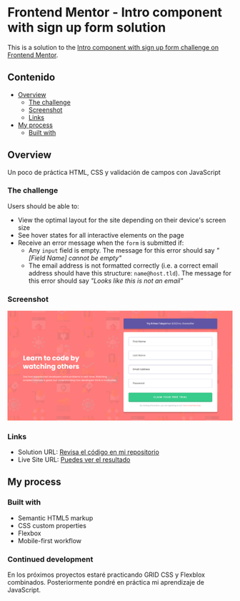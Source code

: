 # Frontend Mentor - Intro component with sign up form solution

This is a solution to the [Intro component with sign up form challenge on Frontend Mentor](https://www.frontendmentor.io/challenges/intro-component-with-signup-form-5cf91bd49edda32581d28fd1). 

## Contenido

- [Overview](#overview)
  - [The challenge](#the-challenge)
  - [Screenshot](#screenshot)
  - [Links](#links)
- [My process](#my-process)
  - [Built with](#built-with)
  



## Overview
Un poco de práctica HTML, CSS y validación de campos con JavaScript
### The challenge

Users should be able to:

- View the optimal layout for the site depending on their device's screen size
- See hover states for all interactive elements on the page
- Receive an error message when the `form` is submitted if:
  - Any `input` field is empty. The message for this error should say *"[Field Name] cannot be empty"*
  - The email address is not formatted correctly (i.e. a correct email address should have this structure: `name@host.tld`). The message for this error should say *"Looks like this is not an email"*

### Screenshot

![](/images/signupform%20frontend%20mentor.png)



### Links

- Solution URL: [Revisa el código en mi repositorio](https://github.com/oscararroliga/Intro-component-with-sign-up-form)
- Live Site URL: [Puedes ver el resultado](https://signup-form-challenge.netlify.app/)

## My process

### Built with

- Semantic HTML5 markup
- CSS custom properties
- Flexbox
- Mobile-first workflow


### Continued development

En los próximos proyectos estaré practicando GRID CSS y Flexblox combinados. Posteriormente pondré en práctica mi aprendizaje de JavaScript. 


